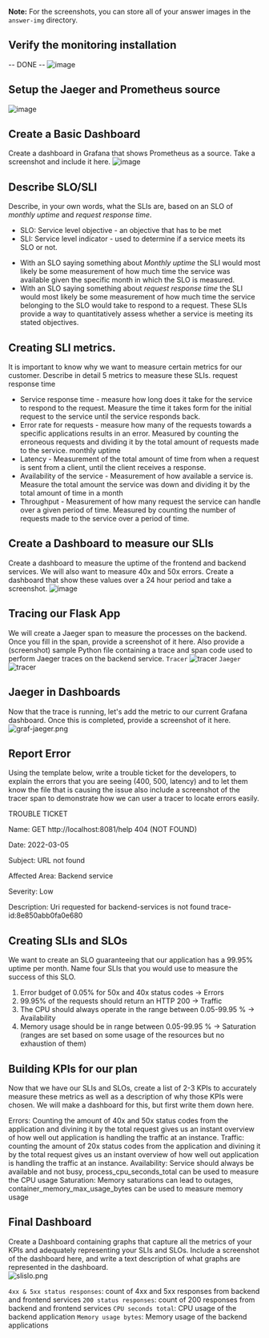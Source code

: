 **Note:** For the screenshots, you can store all of your answer images in the `answer-img` directory.

## Verify the monitoring installation
-- DONE --
![image](answer-img/pods_n_scvs.png)
## Setup the Jaeger and Prometheus source
![image](answer-img/login.png)
## Create a Basic Dashboard
 Create a dashboard in Grafana that shows Prometheus as a source. Take a screenshot and include it here.
![image](answer-img/prometheus.png)

## Describe SLO/SLI
Describe, in your own words, what the SLIs are, based on an SLO of *monthly uptime* and *request response time*.
* SLO: Service level objective - an objective that has to be met
* SLI: Service level indicator - used to determine if a service meets its SLO or not. 

- With an SLO saying something about *Monthly uptime* the SLI would most likely be some measurement
of how much time the service was available given the specific month in which the SLO is measured.
- With an SLO saying something about *request response time* the SLI would most likely be some measurement
of how much time the service belonging to the SLO would take to respond to a request.
These SLIs provide a way to quantitatively assess whether a service is meeting its stated objectives.

## Creating SLI metrics.
It is important to know why we want to measure certain metrics for our customer. Describe in detail 5 metrics to measure these SLIs. 
request response time 

* Service response time - measure how long does it take for the service to respond to the request. Measure the time it 
takes form for the initial request to the service until the service responds back.  
* Error rate for requests - measure how many of the requests towards a specific applications results in an error. Measured
by counting the erroneous requests and dividing it by the total amount of requests made to the service. 
monthly uptime
* Latency - Measurement of the total amount of time from when a request is sent from a client, until the client receives a response.
* Availability of the service - Measurement of how available a service is. Measure the total amount the service was down and dividing it by the total amount of time in a month
* Throughput - Measurement of how many request the service can handle over a given period of time. Measured by counting the number of requests
made to the service over a period of time.

## Create a Dashboard to measure our SLIs
Create a dashboard to measure the uptime of the frontend and backend services.
We will also want to measure 40x and 50x errors.
Create a dashboard that show these values over a 24 hour period and take a screenshot.
![image](answer-img/errors.png)


## Tracing our Flask App
We will create a Jaeger span to measure the processes on the backend.
Once you fill in the span, provide a screenshot of it here. 
Also provide a (screenshot) sample Python file containing a 
trace and span code used to perform Jaeger traces on the backend service.
`Tracer`
![tracer](answer-img/tracer.png)
`Jaeger`
![tracer](answer-img/jaeger.png)

## Jaeger in Dashboards
Now that the trace is running, let's add the metric to our current
Grafana dashboard. 
Once this is completed, provide a screenshot of it here.
![graf-jaeger.png](answer-img/graf-jaeger.png)

## Report Error
Using the template below, write a trouble ticket for the developers, to explain the errors that you are seeing
(400, 500, latency) and to let them know the file that is causing the issue also include a screenshot of the tracer span 
to demonstrate how we can user a tracer to locate errors easily.

TROUBLE TICKET

Name: GET http://localhost:8081/help 404 (NOT FOUND)

Date: 2022-03-05

Subject: URL not found

Affected Area: Backend service

Severity: Low

Description: Uri requested for backend-services is not found trace-id:8e850abb0fa0e680

## Creating SLIs and SLOs
We want to create an SLO guaranteeing that our application has a 99.95% uptime per month.
Name four SLIs that you would use to measure the success of this SLO.

1. Error budget of 0.05% for 50x and 40x status codes -> Errors
2. 99.95% of the requests should return an HTTP 200 -> Traffic
3. The CPU should always operate in the range between 0.05-99.95 % -> Availability
2. Memory usage should be in range between 0.05-99.95 % -> Saturation
(ranges are set based on some usage of the resources but no exhaustion of them)

## Building KPIs for our plan
Now that we have our SLIs and SLOs, create a list of 2-3 KPIs to accurately measure these metrics as well as
a description of why those KPIs were chosen. We will make a dashboard for this, but first write them down here.

Errors: Counting the amount of 40x and 50x status codes from the application and divining it by the total request gives us an instant overview of 
how well out application is handling the traffic at an instance.
Traffic: counting the amount of 20x status codes from the application and divining it by the total request gives us an instant overview of 
how well out application is handling the traffic at an instance.
Availability: Service should always be available and not busy, process_cpu_seconds_total can be used to measure the CPU usage
Saturation:  Memory saturations can lead to outages, container_memory_max_usage_bytes can be used to measure memory usage


## Final Dashboard
Create a Dashboard containing graphs that capture all the metrics of your KPIs and adequately representing
your SLIs and SLOs. Include a screenshot of the dashboard here, and write a text description of what graphs
are represented in the dashboard.  
![slislo.png](answer-img/slislo.png)

`4xx & 5xx status responses`: count of 4xx and 5xx responses from backend and frontend services
`200 status responses`: count of 200 responses from backend and frontend services 
`CPU seconds total`: CPU usage of the backend application
`Memory usage bytes`: Memory usage of the backend applications
